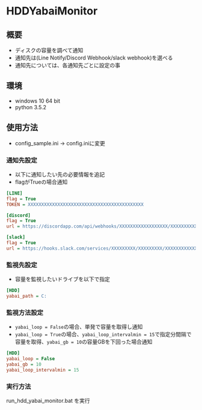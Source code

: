 # HDDYabaiMonitor
## 概要
- ディスクの容量を調べて通知
- 通知先は(Line Notify/Discord Webhook/slack webhook)を選べる
- 通知先については、各通知先ごとに設定の事

## 環境
- windows 10 64 bit
- python 3.5.2

## 使用方法
- config_sample.ini -> config.iniに変更

### 通知先設定
- 以下に通知したい先の必要情報を追記
- flagがTrueの場合通知
``` config.ini
[LINE]
flag = True
TOKEN = XXXXXXXXXXXXXXXXXXXXXXXXXXXXXXXXXXXXXXXXXXX

[discord]
flag = True
url = https://discordapp.com/api/webhooks/XXXXXXXXXXXXXXXXXX/XXXXXXXXXXXXXXXXXXXXXXXXXXXXXXXXXXXXXXXXXXXXXXXXXXXXXXXXXXXXXXXXXXXX

[slack]
flag = True
url = https://hooks.slack.com/services/XXXXXXXXX/XXXXXXXXX/XXXXXXXXXXXXXXXXXXXXXXXX
``` 

### 監視先設定
- 容量を監視したいドライブを以下で指定
``` config.ini
[HDD]
yabai_path = C:
```

### 監視方法設定
- `yabai_loop = False`の場合、単発で容量を取得し通知
- `yabai_loop = True`の場合、`yabai_loop_intervalmin = 15`で指定分間隔で容量を取得、`yabai_gb = 10`の容量GBを下回った場合通知
``` config.ini
[HDD]
yabai_loop = False
yabai_gb = 10
yabai_loop_intervalmin = 15
```

### 実行方法
run_hdd_yabai_monitor.bat を実行
